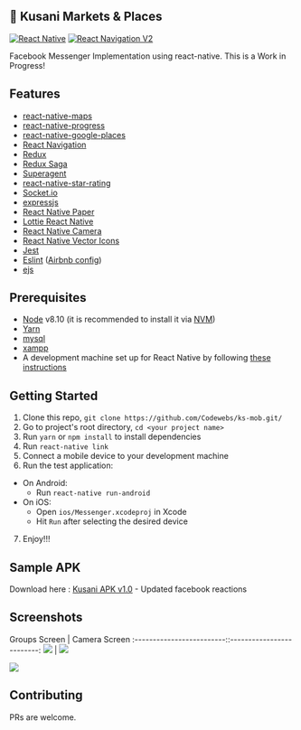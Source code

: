 
## 🚀 Kusani Markets & Places

[![React Native](https://img.shields.io/badge/React%20Native-v0.55-blue.svg)](https://facebook.github.io/react-native/)
[![React Navigation V2](https://img.shields.io/badge/React%20Navigation-v2..0.1-blue.svg)](https://reactnavigation.org/)

Facebook Messenger Implementation using react-native. This is a Work in Progress!  

## Features
* [react-native-maps](https://github.com/react-community/react-native-maps)
* [react-native-progress](https://github.com/oblador/react-native-progress)
* [react-native-google-places](https://github.com/tolu360/react-native-google-places)
* [React Navigation](https://reactnavigation.org/)
* [Redux](https://redux.js.org/)
* [Redux Saga](https://redux-saga.js.org/)
* [Superagent](https://www.npmjs.com/package/superagent)
* [react-native-star-rating](https://www.npmjs.com/package/superagent)
* [Socket.io](https://www.npmjs.com/package/socket.io)
* [expressjs](https://www.npmjs.com/package/express)
* [React Native Paper](https://callstack.github.io/react-native-paper/)
* [Lottie React Native](https://github.com/react-community/lottie-react-native/)
* [React Native Camera](https://github.com/react-native-community/react-native-camera)
* [React Native Vector Icons](https://github.com/oblador/react-native-vector-icons)
* [Jest](https://facebook.github.io/jest/)
* [Eslint](http://eslint.org/) ([Airbnb config](https://github.com/airbnb/javascript/tree/master/packages/eslint-config-airbnb))
* [ejs](https://www.npmjs.com/package/ejs)
## Prerequisites

* [Node](https://nodejs.org) v8.10 (it is recommended to install it via [NVM](https://github.com/creationix/nvm))
* [Yarn](https://yarnpkg.com)
* [mysql](https://www.npmjs.com/package/mysql)
* [xampp](https://www.apachefriends.org/fr/index.html)
* A development machine set up for React Native by following [these instructions](https://facebook.github.io/react-native/docs/getting-started.html)

## Getting Started

1. Clone this repo, `git clone https://github.com/Codewebs/ks-mob.git/ `
2. Go to project's root directory, `cd <your project name>`
3. Run `yarn` or `npm install` to install dependencies
4. Run `react-native link`
5. Connect a mobile device to your development machine
6. Run the test application:
  * On Android:
    * Run `react-native run-android`
  * On iOS:
    * Open `ios/Messenger.xcodeproj` in Xcode
    * Hit `Run` after selecting the desired device
7. Enjoy!!!

## Sample APK
Download here : [Kusani APK v1.0](http://kusani.org) - Updated facebook reactions

## Screenshots

Groups Screen			   | Camera Screen
:-------------------------::-------------------------:
![](https://user-images.githubusercontent.com/15869386/42648337-39681032-8624-11e8-8fec-a33750d67215.png) | ![](https://user-images.githubusercontent.com/15869386/42648341-3cd95c26-8624-11e8-9976-6117736922ed.png)


![](https://user-images.githubusercontent.com/15869386/43475979-fd16b340-9514-11e8-9388-7b073af4578c.gif)


## Contributing
PRs are welcome.
